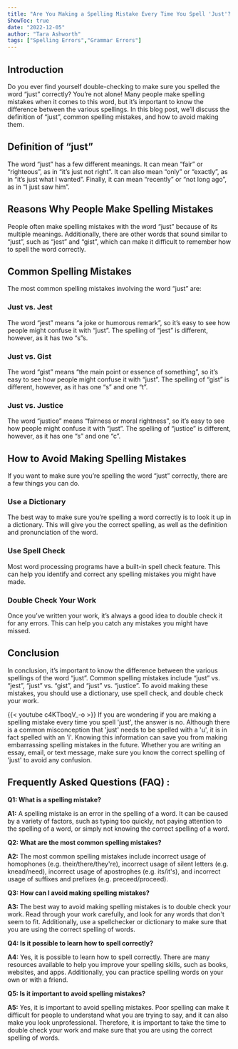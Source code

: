 ```yaml
---
title: "Are You Making a Spelling Mistake Every Time You Spell 'Just'? Find Out Now!"
ShowToc: true 
date: "2022-12-05"
author: "Tara Ashworth" 
tags: ["Spelling Errors","Grammar Errors"]
---
```

## Introduction
Do you ever find yourself double-checking to make sure you spelled the word “just” correctly? You’re not alone! Many people make spelling mistakes when it comes to this word, but it’s important to know the difference between the various spellings. In this blog post, we’ll discuss the definition of “just”, common spelling mistakes, and how to avoid making them. 

## Definition of “just”
The word “just” has a few different meanings. It can mean “fair” or “righteous”, as in “it’s just not right”. It can also mean “only” or “exactly”, as in “it’s just what I wanted”. Finally, it can mean “recently” or “not long ago”, as in “I just saw him”. 

## Reasons Why People Make Spelling Mistakes
People often make spelling mistakes with the word “just” because of its multiple meanings. Additionally, there are other words that sound similar to “just”, such as “jest” and “gist”, which can make it difficult to remember how to spell the word correctly. 

## Common Spelling Mistakes
The most common spelling mistakes involving the word “just” are:

### Just vs. Jest
The word “jest” means “a joke or humorous remark”, so it’s easy to see how people might confuse it with “just”. The spelling of “jest” is different, however, as it has two “s”s. 

### Just vs. Gist
The word “gist” means “the main point or essence of something”, so it’s easy to see how people might confuse it with “just”. The spelling of “gist” is different, however, as it has one “s” and one “t”. 

### Just vs. Justice
The word “justice” means “fairness or moral rightness”, so it’s easy to see how people might confuse it with “just”. The spelling of “justice” is different, however, as it has one “s” and one “c”. 

## How to Avoid Making Spelling Mistakes
If you want to make sure you’re spelling the word “just” correctly, there are a few things you can do. 

### Use a Dictionary
The best way to make sure you’re spelling a word correctly is to look it up in a dictionary. This will give you the correct spelling, as well as the definition and pronunciation of the word. 

### Use Spell Check
Most word processing programs have a built-in spell check feature. This can help you identify and correct any spelling mistakes you might have made. 

### Double Check Your Work
Once you’ve written your work, it’s always a good idea to double check it for any errors. This can help you catch any mistakes you might have missed. 

## Conclusion
In conclusion, it’s important to know the difference between the various spellings of the word “just”. Common spelling mistakes include “just” vs. “jest”, “just” vs. “gist”, and “just” vs. “justice”. To avoid making these mistakes, you should use a dictionary, use spell check, and double check your work.

{{< youtube c4KTboqV_-o >}} 
If you are wondering if you are making a spelling mistake every time you spell 'just', the answer is no. Although there is a common misconception that 'just' needs to be spelled with a 'u', it is in fact spelled with an 'i'. Knowing this information can save you from making embarrassing spelling mistakes in the future. Whether you are writing an essay, email, or text message, make sure you know the correct spelling of 'just' to avoid any confusion.

## Frequently Asked Questions (FAQ) :
**Q1: What is a spelling mistake?**

**A1:** A spelling mistake is an error in the spelling of a word. It can be caused by a variety of factors, such as typing too quickly, not paying attention to the spelling of a word, or simply not knowing the correct spelling of a word.

**Q2: What are the most common spelling mistakes?**

**A2:** The most common spelling mistakes include incorrect usage of homophones (e.g. their/there/they're), incorrect usage of silent letters (e.g. knead/need), incorrect usage of apostrophes (e.g. its/it's), and incorrect usage of suffixes and prefixes (e.g. preceed/proceed).

**Q3: How can I avoid making spelling mistakes?**

**A3:** The best way to avoid making spelling mistakes is to double check your work. Read through your work carefully, and look for any words that don't seem to fit. Additionally, use a spellchecker or dictionary to make sure that you are using the correct spelling of words.

**Q4: Is it possible to learn how to spell correctly?**

**A4:** Yes, it is possible to learn how to spell correctly. There are many resources available to help you improve your spelling skills, such as books, websites, and apps. Additionally, you can practice spelling words on your own or with a friend.

**Q5: Is it important to avoid spelling mistakes?**

**A5:** Yes, it is important to avoid spelling mistakes. Poor spelling can make it difficult for people to understand what you are trying to say, and it can also make you look unprofessional. Therefore, it is important to take the time to double check your work and make sure that you are using the correct spelling of words.






